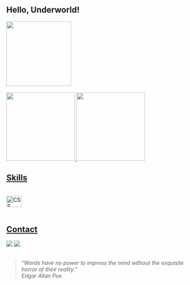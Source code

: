 ## Hello, Underworld!

 <div>
  <img height="170em" src="https://github.com/devitruvius/profile-pictures/blob/main/devitruvius-banner.png">
 </div>
 <br>
 <div>
   <a href="https://github.com/devitruvius">
   <img height="180em" src="https://github-readme-streak-stats.herokuapp.com?user=devitruvius&theme=gotham&mode=weekly" />
   <img height="180em" src="https://github-readme-stats.vercel.app/api/top-langs/?username=devitruvius&layout=compact&langs_count=6&theme=gotham"/>
</div>

## Skills
    
<div style="display: inline_block"><br>
  <img align="center" alt="CSS" height="30" width="40" src="https://cdn.jsdelivr.net/gh/devicons/devicon/icons/python/python-original.svg">
</div>
 
<br>
 
## Contact
 
<div> 
  <a href = "mailto:dev.vitruvius@gmail.com"><img src="https://img.shields.io/badge/-Gmail-%23333?style=for-the-badge&logo=gmail&logoColor=white" target="_blank"></a>
  <a href="https://www.linkedin.com/in/devitruvius" target="_blank"><img src="https://img.shields.io/badge/-LinkedIn-%230077B5?style=for-the-badge&logo=linkedin&logoColor=white" target="_blank"></a>
</div>
<br>

> *"Words have no power to impress the mind without the exquisite horror of their reality."*<br>
> *Edgar Allan Poe*

